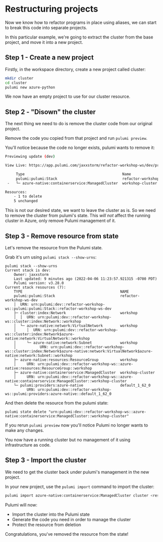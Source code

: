 # Restructuring projects

Now we know how to refactor programs in place using aliases, we can start to break this code into separate projects.

In this particular example, we're going to extract the cluster from the base project, and move it into a new project.

## Step 1 - Create a new project

Firstly, in the workspace directory, create a new project called cluster:

```bash
mkdir cluster
cd cluster
pulumi new azure-python
```

We now have an empty project to use for our cluster resource.

## Step 2 - "Disown" the cluster

The next thing we need to do is remove the cluster code from our original project.

Remove the code you copied from that project and run `pulumi preview`.

You'll notice because the code no longer exists, pulumi wants to remove it:

```bash
Previewing update (dev)

View Live: https://app.pulumi.com/jaxxstorm/refactor-workshop-ws/dev/previews/2e852cbc-6a03-4bc0-8842-5f3e05282e73

     Type                                             Name                      Plan
     pulumi:pulumi:Stack                              refactor-workshop-ws-dev
 -   └─ azure-native:containerservice:ManagedCluster  workshop-cluster          delete

Resources:
    - 1 to delete
    5 unchanged
```

This is not our desired state, we want to leave the cluster as is. So we need to remove the cluster from pulumi's state. This _will not_ affect the running cluster in Azure, only remove Pulumi management of it.

## Step 3 - Remove resource from state

Let's remove the resource from the Pulumi state.

Grab it's urn using `pulumi stack --show-urns`:

```
pulumi stack --show-urns
Current stack is dev:
    Owner: jaxxstorm
    Last updated: 9 minutes ago (2022-04-06 11:23:57.921315 -0700 PDT)
    Pulumi version: v3.28.0
Current stack resources (7):
    TYPE                                             NAME
    pulumi:pulumi:Stack                              refactor-workshop-ws-dev
    │  URN: urn:pulumi:dev::refactor-workshop-ws::pulumi:pulumi:Stack::refactor-workshop-ws-dev
    ├─ cluster:index:Network                         workshop
    │  │  URN: urn:pulumi:dev::refactor-workshop-ws::cluster:index:Network::workshop
    │  └─ azure-native:network:VirtualNetwork        workshop
    │     │  URN: urn:pulumi:dev::refactor-workshop-ws::cluster:index:Network$azure-native:network:VirtualNetwork::workshop
    │     └─ azure-native:network:Subnet             workshop
    │           URN: urn:pulumi:dev::refactor-workshop-ws::cluster:index:Network$azure-native:network:VirtualNetwork$azure-native:network:Subnet::workshop
    ├─ azure-native:resources:ResourceGroup          workshop
    │     URN: urn:pulumi:dev::refactor-workshop-ws::azure-native:resources:ResourceGroup::workshop
    ├─ azure-native:containerservice:ManagedCluster  workshop-cluster
    │     URN: urn:pulumi:dev::refactor-workshop-ws::azure-native:containerservice:ManagedCluster::workshop-cluster
    └─ pulumi:providers:azure-native                 default_1_62_0
          URN: urn:pulumi:dev::refactor-workshop-ws::pulumi:providers:azure-native::default_1_62_0
```

And then delete the resource from the pulumi state:

```
pulumi state delete "urn:pulumi:dev::refactor-workshop-ws::azure-native:containerservice:ManagedCluster::workshop-cluster"
```

If you rerun `pulumi preview` now you'll notice Pulumi no longer wants to make any changes.

You now have a running cluster but no management of it using infrastructure as code.

## Step 3 - Import the cluster

We need to get the cluster back under pulumi's management in the new project.

In your new project, use the `pulumi import` command to import the cluster:

```bash
pulumi import azure-native:containerservice:ManagedCluster cluster <resourceid>
```

Pulumi will now:

- Import the cluster into the Pulumi state
- Generate the code you need in order to manage the cluster
- Protect the resource from deletion

Congratulations, you've removed the resource from the state!




